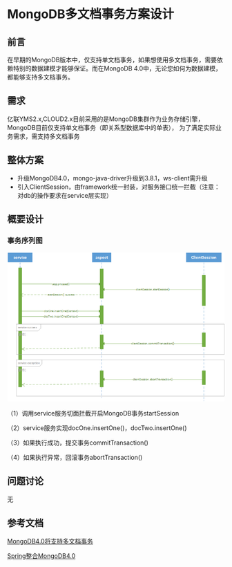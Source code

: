 # MongoDB多文档事务方案设计

## 前言
在早期的MongoDB版本中，仅支持单文档事务，如果想使用多文档事务，需要依赖特别的数据建模才能够保证。而在MongoDB 4.0中，无论您如何为数据建模，都能够支持多文档事务。

## 需求
亿联YMS2.x,CLOUD2.x目前采用的是MongoDB集群作为业务存储引擎，MongoDB目前仅支持单文档事务（即关系型数据库中的单表），
为了满足实际业务需求，需支持多文档事务

## 整体方案
- 升级MongoDB4.0，mongo-java-driver升级到3.8.1，ws-client需升级
- 引入ClientSession，由framework统一封装，对服务接口统一拦截（注意：对db的操作要求在service层实现）

## 概要设计

### 事务序列图
![image](./resource/images/mongodb-transaction.png)

（1）调用service服务切面拦截开启MongoDB事务startSession

（2）service服务实现docOne.insertOne()，docTwo.insertOne()

（3）如果执行成功，提交事务commitTransaction()

（4）如果执行异常，回滚事务abortTransaction()

## 问题讨论
无

## 参考文档
[MongoDB4.0将支持多文档事务](http://blog.51cto.com/suifu/2091084)

[Spring整合MongoDB4.0](https://blog.csdn.net/qq_27768943/article/details/81129290)

